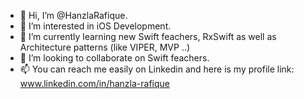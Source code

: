 - 👋 Hi, I’m @HanzlaRafique.
- 👀 I’m interested in iOS Development.
- 🌱 I’m currently learning new Swift feachers, RxSwift as well as Architecture patterns (like VIPER, MVP ..) 
- 💞️ I’m looking to collaborate on Swift feachers.
- 📫 You can reach me easily on Linkedin and here is my profile link: www.linkedin.com/in/hanzla-rafique

<!---
HanzlaRafique/HanzlaRafique is a ✨ special ✨ repository because its `README.md` (this file) appears on your GitHub profile.
You can click the Preview link to take a look at your changes.
--->
